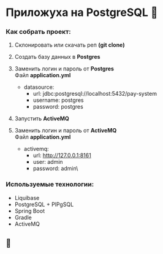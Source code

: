 # Приложуха на PostgreSQL 👋

### Как собрать проект:
1. Склонировать или скачать реп **(git clone)**

2. Создать базу данных в **Postgres**

3. Заменить логин и пароль от **Postgres**\
Файл **application.yml**
   - datasource:
       - url: jdbc:postgresql://localhost:5432/pay-system
       - username: postgres
       - password: postgres
4. Запустить **ActiveMQ**

5. Заменить логин и пароль от **ActiveMQ**\
Файл **application.yml**
   - activemq:
     - url: http://127.0.0.1:8161
     - user: admin
     - password: admin\

### Используемые технологии:
- Liquibase
- PostgreSQL + PlPgSQL
- Spring Boot
- Gradle
- ActiveMQ

## 👋